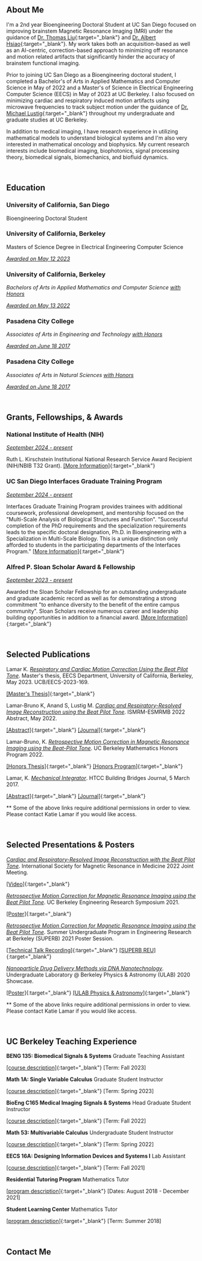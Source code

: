 ## About Me

I'm a 2nd year Bioengineering Doctoral Student at UC San Diego focused on improving brainstem Magnetic Resonance Imaging (MRI) under the guidance of [Dr. Thomas Liu](https://cfmriweb.ucsd.edu/tliu/){:target="_blank"} and [Dr. Albert Hsiao](https://profiles.ucsd.edu/albert.hsiao){:target="_blank"}. My work takes both an acquisition-based as well as an AI-centric, correction-based approach to minimizing off resonance and motion related artifacts that significantly hinder the accuracy of brainstem functional imaging. 

Prior to joining UC San Diego as a Bioengineering doctoral student, I completed a Bachelor's of Arts in Applied Mathematics and Computer Science in May of 2022 and a Master's of Science in Electrical Engineering Computer Science (EECS) in May of 2023 at UC Berkeley. I also focused on minimizing cardiac and respiratory induced motion artifacts using microwave frequencies to track subject motion under the guidance of [Dr. Michael Lustig](https://people.eecs.berkeley.edu/~mlustig/?_ga=2.72174547.1906270088.1671994399-2113451694.1621362601){:target="_blank"} throughout my undergraduate and graduate studies at UC Berkeley. 

In addition to medical imaging, I have research experience in utilizing mathematical models to understand biological systems and I'm also very interested in mathematical oncology and biophysics. My current research interests include biomedical imaging, biophotonics, signal processing theory, biomedical signals, biomechanics, and biofluid dynamics.

&nbsp;
&nbsp;

## Education


### University of California, San Diego

Bioengineering Doctoral Student



### University of California, Berkeley

Masters of Science Degree in Electrical Engineering Computer Science 

<ins>*Awarded on May 12 2023*</ins> 




### University of California, Berkeley

*Bachelors of Arts in Applied Mathematics and Computer Science <ins>with Honors</ins>*

<ins>*Awarded on May 13 2022*</ins>




### Pasadena City College

*Associates of Arts in Engineering and Technology <ins>with Honors</ins>*

<ins>*Awarded on June 18 2017*</ins>



### Pasadena City College
*Associates of Arts in Natural Sciences <ins>with Honors</ins>*

<ins>*Awarded on June 18 2017*</ins> 

&nbsp;
&nbsp;

## Grants, Fellowships, & Awards

### National Institute of Health (NIH)

<ins>*September 2024 - present*</ins>

Ruth L. Kirschstein Institutional National Research Service Award Recipient (NIH/NBIB T32 Grant). [[More Information]](https://reporter.nih.gov/search/tz0FxxHk3km8U9Oxra5B_Q/project-details/10669614){:target="_blank"}

### UC San Diego Interfaces Graduate Training Program

<ins>*September 2024 - present*</ins>

Interfaces Graduate Training Program provides trainees with additional coursework, professional development, and mentorship focused on the "Multi-Scale Analysis of Biological Structures and Function". "Successful completion of the PhD requirements and the specialization requirements leads to the specific doctoral designation, Ph.D. in Bioengineering with a Specialization in Multi-Scale Biology. This is a unique distinction only afforded to students in the participating departments of the Interfaces Program." [[More Information]](https://interfaces.ucsd.edu/){:target="_blank"}  
 
### Alfred P. Sloan Scholar Award & Fellowship

<ins>*September 2023 - present*</ins>

Awarded the Sloan Scholar Fellowship for an outstanding undergraduate and graduate academic record as well as for demonstrating a strong commitment "to enhance diversity to the benefit of the entire campus community". Sloan Scholars receive numerous career and leadership building opportunities in addition to a financial award. [[More Information]](https://grad.ucsd.edu/diversity/programs-resources/ucem/index.html){:target="_blank"}

&nbsp;
&nbsp;

## Selected Publications

Lamar K. <ins>*Respiratory and Cardiac Motion Correction Using the Beat Pilot Tone*</ins>. Master's thesis, EECS Department, University of California, Berkeley, May 2023. UCB/EECS-2023-169. 

[[Master's Thesis]](https://www2.eecs.berkeley.edu/Pubs/TechRpts/2023/EECS-2023-169.pdf){:target="_blank"} 


Lamar-Bruno K, Anand S, Lustig M. <ins>*Cardiac and Respiratory-Resolved Image Reconstruction using the Beat Pilot Tone*</ins>. ISMRM-ESMRMB 2022 Abstract, May 2022. 

[[Abstract]](https://index.mirasmart.com/ISMRM2022/PDFfiles/4446.html){:target="_blank"} [[Journal]](https://index.mirasmart.com/ISMRM2022/){:target="_blank"} 


Lamar-Bruno, K. <ins>*Retrospective Motion Correction in Magnetic Resonance Imaging using the Beat-Pilot Tone*</ins>. UC Berkeley Mathematics Honors Program 2022. 

[[Honors Thesis]](https://drive.google.com/file/d/1hGHgWoEoN4dONfL57gHtS4ICXpnFTDBo/view?usp=sharing){:target="_blank"} [[Honors Program]](https://math.berkeley.edu/programs/undergraduate/major/honors){:target="_blank"} 


Lamar, K. <ins>*Mechanical Integrator*</ins>. HTCC Building Bridges Journal, 5 March 2017.

[[Abstract]](https://drive.google.com/file/d/1Sj07k0wWg2ZnGi2cM6Kbzv9FxiV-yZ0h/view?usp=sharing){:target="_blank"} [[Journal]](https://www.amazon.com/Building-Bridges-2017-California-Conference/dp/1984382950/ref=sr_1_fkmr3_1?crid=1WLVCP05J9M5A&keywords=HTCC+Selected+Abstracts+2017&qid=1672016222&sprefix=htcc+selected+abstracts+201%2Caps%2C128&sr=8-1-fkmr3){:target="_blank"}
&nbsp;

** Some of the above links require additional permissions in order to view. Please contact Katie Lamar if you would like access. 

&nbsp;
&nbsp;

## Selected Presentations & Posters

<ins>*Cardiac and Respiratory-Resolved Image Reconstruction with the Beat Pilot Tone*</ins>. International Society for Magnetic Resonance in Medicine 2022 Joint Meeting. 

[[Video]](https://drive.google.com/file/d/1r5DEPrjZNNCJokdxhjVcVBXHZuMiHA5u/view?usp=sharing){:target="_blank"}


<ins>*Retrospective Motion Correction for Magnetic Resonance Imaging using the Beat Pilot Tone*</ins>. UC Berkeley Engineering Research Symposium 2021.

[[Poster]](https://drive.google.com/file/d/1zEKrj7VxFiQHegji2B75CO80gz76B_nv/view?usp=sharing){:target="_blank"}

<ins>*Retrospective Motion Correction for Magnetic Resonance Imaging using the Beat Pilot Tone*</ins>. Summer Undergraduate Program in Engineering Research at Berkeley (SUPERB) 2021 Poster Session.

[[Technical Talk Recording]](https://drive.google.com/file/d/1i5uOxczCaaXhC1nPaphu2mLnJVZ8i--q/view?usp=sharing){:target="_blank"} [[SUPERB REU]](https://eecs.berkeley.edu/resources/undergrads/research/superb){:target="_blank"}


<ins>*Nanoparticle Drug Delivery Methods via DNA Nanotechnology*</ins>. Undergraduate Laboratory @ Berkeley Physics & Astronomy (ULAB) 2020 Showcase.

[[Poster]](https://ulab.studentorg.berkeley.edu/static/doc/posters/s208.pdf){:target="_blank"} [[ULAB Physics & Astronomy]](https://ulab.berkeley.edu/labs/physics){:target="_blank"}
&nbsp;

** Some of the above links require additional permissions in order to view. Please contact Katie Lamar if you would like access. 

&nbsp;
&nbsp;

## UC Berkeley Teaching Experience 

**BENG 135: Biomedical Signals & Systems** Graduate Teaching Assistant


[[course description]](https://catalog.ucsd.edu/courses/BENG.html#beng135){:target="_blank"} [Term: Fall 2023]



**Math 1A: Single Variable Calculus** Graduate Student Instructor


[[course description]](https://classes.berkeley.edu/content/2023-spring-math-1a-001-lec-001){:target="_blank"} [Term: Spring 2023]



**BioEng C165 Medical Imaging Signals & Systems** Head Graduate Student Instructor 

[[course description]](https://classes.berkeley.edu/content/2022-fall-bioeng-c165-001-lec-001){:target="_blank"} [Term: Fall 2022]



**Math 53: Multivariable Calculus** Undergraduate Student Instructor

[[course description]](https://classes.berkeley.edu/content/2022-spring-math-53-002-lec-002){:target="_blank"} [Term: Spring 2022]



**EECS 16A: Designing Information Devices and Systems I** Lab Assistant

[[course description]](https://classes.berkeley.edu/content/2021-fall-eecs-16a-001-lec-001){:target="_blank"} [Term: Fall 2021]



**Residential Tutoring Program** Mathematics Tutor

[[program description]](https://reslife.berkeley.edu/academics/academic-support/#:~:text=Online%20tutoring%20is%20offered%20Sundays,within%20their%20unit%20of%20residence.){:target="_blank"} [Dates: August 2018 - December 2021]



**Student Learning Center** Mathematics Tutor 

[[program description]](https://slc.berkeley.edu/programs/mathematics-and-statistics/courses-supported){:target="_blank"} [Term: Summer 2018]

&nbsp;
&nbsp;

## Contact Me  

